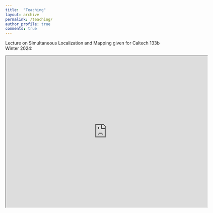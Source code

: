 ```yaml
---
title:  "Teaching"
layout: archive
permalink: /teaching/
author_profile: true
comments: true
---
```



Lecture on Simultaneous Localization and Mapping given for Caltech 133b Winter 2024: 
<p align="center">
<iframe src="https://drive.google.com/file/d/1EhXGfSLYR5nZ2Fjs2Ctc-ealPFIEGzAV/preview" width="640" height="480" allow="autoplay"></iframe>
</p>